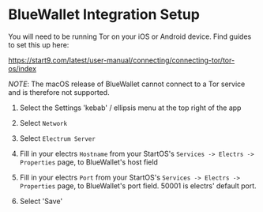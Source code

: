 # BlueWallet Integration Setup

You will need to be running Tor on your iOS or Android device.  Find guides to set this up here:

https://start9.com/latest/user-manual/connecting/connecting-tor/tor-os/index

*NOTE*: The macOS release of BlueWallet cannot connect to a Tor service and is therefore not supported.

1. Select the Settings 'kebab' / ellipsis menu at the top right of the app

1. Select `Network`

1. Select `Electrum Server`

1. Fill in your electrs `Hostname` from your StartOS's `Services -> Electrs -> Properties` page, to BlueWallet's host field

1. Fill in your electrs `Port` from your StartOS's `Services -> Electrs -> Properties` page, to BlueWallet's port field.  50001 is electrs' default port.

1. Select 'Save'
